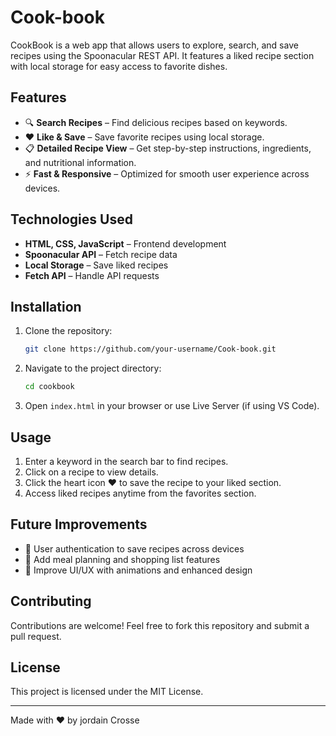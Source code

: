 # Cook-book

CookBook is a web app that allows users to explore, search, and save recipes using the Spoonacular REST API. It features a liked recipe section with local storage for easy access to favorite dishes.

## Features

- 🔍 **Search Recipes** – Find delicious recipes based on keywords.
- ❤️ **Like & Save** – Save favorite recipes using local storage.
- 📋 **Detailed Recipe View** – Get step-by-step instructions, ingredients, and nutritional information.
- ⚡ **Fast & Responsive** – Optimized for smooth user experience across devices.

## Technologies Used

- **HTML, CSS, JavaScript** – Frontend development
- **Spoonacular API** – Fetch recipe data
- **Local Storage** – Save liked recipes
- **Fetch API** – Handle API requests

## Installation

1. Clone the repository:
   ```sh
   git clone https://github.com/your-username/Cook-book.git
   ```
2. Navigate to the project directory:
   ```sh
   cd cookbook
   ```
3. Open `index.html` in your browser or use Live Server (if using VS Code).

## Usage

1. Enter a keyword in the search bar to find recipes.
2. Click on a recipe to view details.
3. Click the heart icon ❤️ to save the recipe to your liked section.
4. Access liked recipes anytime from the favorites section.

## Future Improvements

- 🔹 User authentication to save recipes across devices
- 🔹 Add meal planning and shopping list features
- 🔹 Improve UI/UX with animations and enhanced design

## Contributing

Contributions are welcome! Feel free to fork this repository and submit a pull request.

## License

This project is licensed under the MIT License.

---
Made with ❤️ by jordain Crosse


